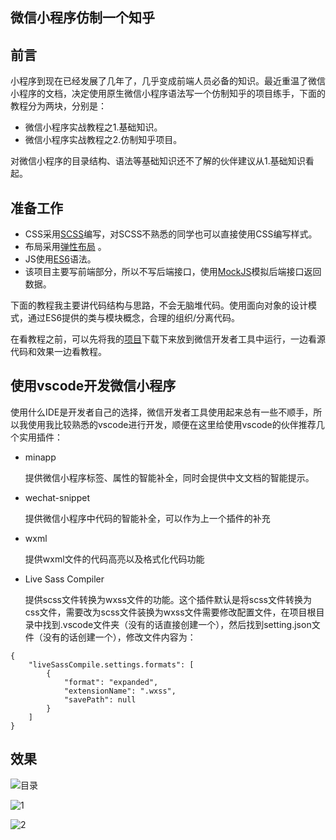 ## 微信小程序仿制一个知乎
## 前言
小程序到现在已经发展了几年了，几乎变成前端人员必备的知识。最近重温了微信小程序的文档，决定使用原生微信小程序语法写一个仿制知乎的项目练手，下面的教程分为两块，分别是：
* 微信小程序实战教程之1.基础知识。
* 微信小程序实战教程之2.仿制知乎项目。

对微信小程序的目录结构、语法等基础知识还不了解的伙伴建议从1.基础知识看起。

## 准备工作
* CSS采用[SCSS](https://juejin.im/post/5cf488ea518825378867758f)编写，对SCSS不熟悉的同学也可以直接使用CSS编写样式。
* 布局采用[弹性布局](https://juejin.im/post/5cf7797ef265da1b7f296d0a) 。
* JS使用[ES6](https://juejin.im/post/5cfb7be76fb9a07eab6872f4)语法。
* 该项目主要写前端部分，所以不写后端接口，使用[MockJS](https://juejin.im/post/5cf726b5e51d454fbf5409bc)模拟后端接口返回数据。

下面的教程我主要讲代码结构与思路，不会无脑堆代码。使用面向对象的设计模式，通过ES6提供的类与模块概念，合理的组织/分离代码。

在看教程之前，可以先将我的[项目](https://github.com/lizijie123/zhihu)下载下来放到微信开发者工具中运行，一边看源代码和效果一边看教程。
## 使用vscode开发微信小程序
使用什么IDE是开发者自己的选择，微信开发者工具使用起来总有一些不顺手，所以我使用我比较熟悉的vscode进行开发，顺便在这里给使用vscode的伙伴推荐几个实用插件：
* minapp

    提供微信小程序标签、属性的智能补全，同时会提供中文文档的智能提示。
* wechat-snippet

    提供微信小程序中代码的智能补全，可以作为上一个插件的补充
* wxml

    提供wxml文件的代码高亮以及格式化代码功能
* Live Sass Compiler

    提供scss文件转换为wxss文件的功能。这个插件默认是将scss文件转换为css文件，需要改为scss文件装换为wxss文件需要修改配置文件，在项目根目录中找到.vscode文件夹（没有的话直接创建一个），然后找到setting.json文件（没有的话创建一个），修改文件内容为：
    
```
{
    "liveSassCompile.settings.formats": [
        {
            "format": "expanded",
            "extensionName": ".wxss",
            "savePath": null
        }
    ]
}
```
## 效果

![目录](https://user-gold-cdn.xitu.io/2019/6/22/16b7fb4a134a567a?w=299&h=427&f=png&s=5006)

![1](https://user-gold-cdn.xitu.io/2019/6/22/16b7f7aabac412dc?w=402&h=716&f=gif&s=186240)

![2](https://user-gold-cdn.xitu.io/2019/6/22/16b7f7b68d5747d3?w=402&h=716&f=gif&s=3214931)
